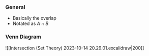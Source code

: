 ### General
- Basically the overlap 
- Notated as $A \cap B$


### Venn Diagram
![[Intersection (Set Theory) 2023-10-14 20.29.01.excalidraw|200]]